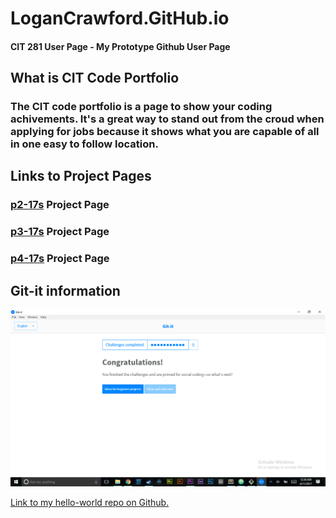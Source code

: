 # LoganCrawford.GitHub.io
#### CIT 281 User Page - My Prototype Github User Page

## What is CIT Code Portfolio
### The CIT code portfolio is a page to show your coding achivements. It's a great way to stand out from the croud when applying for jobs because it shows what you are capable of all in one easy to follow location.

## Links to Project Pages
### [p2-17s](https://uo-cit.github.io/p2-17s-LoganCrawford/) Project Page
### [p3-17s](https://uo-cit.github.io/p3-17s-LoganCrawford/) Project Page
### [p4-17s](https://uo-cit.github.io/p4-17s-LoganCrawford/) Project Page

## Git-it information
![Git-it Exercises Completion Page](images/gitit-exercises.jpg)

[Link to my hello-world repo on Github.](https://github.com/LoganCrawford/hello-world)

